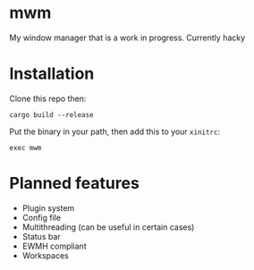 # mwm 
My window manager that is a work in progress. Currently hacky

# Installation
Clone this repo then:
```
cargo build --release
```
Put the binary in your path, then add this to your `xinitrc`:
```
exec mwm
```

# Planned features
- Plugin system
- Config file
- Multithreading (can be useful in certain cases)
- Status bar
- EWMH compliant
- Workspaces
